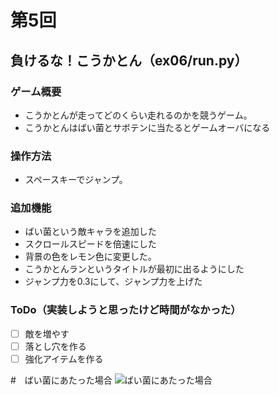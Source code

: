 # 第5回
## 負けるな！こうかとん（ex06/run.py）
### ゲーム概要
- こうかとんが走ってどのくらい走れるのかを競うゲーム。
- こうかとんはばい菌とサボテンに当たるとゲームオーバになる
### 操作方法
- スペースキーでジャンプ。
### 追加機能
- ばい菌という敵キャラを追加した
- スクロールスピードを倍速にした
- 背景の色をレモン色に変更した。
- こうかとんランというタイトルが最初に出るようにした
- ジャンプ力を0.3にして、ジャンプ力を上げた

### ToDo（実装しようと思ったけど時間がなかった）
- [ ] 敵を増やす
- [ ] 落とし穴を作る
- [ ] 強化アイテムを作る

#　ばい菌にあたった場合
![ばい菌にあたった場合](https://user-images.githubusercontent.com/85731028/211504051-8fa8934f-ab84-4218-8745-41ccd87fb674.png)
